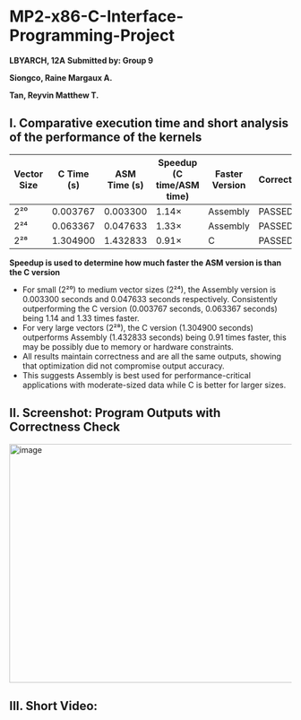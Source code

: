 # MP2-x86-C-Interface-Programming-Project
**LBYARCH, 12A**
**Submitted by: Group 9**

**Siongco, Raine Margaux A.**

**Tan, Reyvin Matthew T.** 

## I. Comparative execution time and short analysis of the performance of the kernels 

| Vector Size | C Time (s) | ASM Time (s) | Speedup (C time/ASM time) | Faster Version | Correctness |
|-------------|------------|--------------|---------------------------|----------------|-------------|
| 2²⁰         | 0.003767   | 0.003300     |          1.14×            | Assembly       | PASSED      |
| 2²⁴         | 0.063367   | 0.047633     |          1.33×            | Assembly       | PASSED      |
| 2²⁸         | 1.304900   | 1.432833     |          0.91×            | C              | PASSED      |

**Speedup is used to determine how much faster the ASM version is than the C version**
- For small (2²⁰) to medium vector sizes (2²⁴), the Assembly version is 0.003300 seconds and 0.047633 seconds respectively. Consistently outperforming the C version (0.003767 seconds, 0.063367 seconds) being 1.14 and 1.33 times faster.
- For very large vectors (2²⁸), the C version (1.304900 seconds) outperforms Assembly (1.432833 seconds) being 0.91 times faster, this may be possibly due to memory or hardware constraints.
- All results maintain correctness and are all the same outputs, showing that optimization did not compromise output accuracy.
- This suggests Assembly is best used for performance-critical applications with moderate-sized data while C is better for larger sizes.

## II. Screenshot: Program Outputs with Correctness Check 

<img width="614" height="426" alt="image" src="https://github.com/user-attachments/assets/093ff9f5-08aa-4d7a-bb4a-9abc63720b85" />

## III. Short Video:


